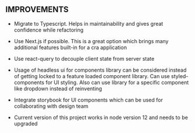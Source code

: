 ## IMPROVEMENTS

-   Migrate to Typescript. Helps in maintainability and gives great confidence while refactoring
-   Use Next.js if possible. This is a great option which brings many additional features built-in for a cra application
-   Use react-query to decouple client state from server state
-   Usage of headless ui for components library can be considered instead of getting locked to a feature loaded component library. Can use styled-components for UI styling. Also can use library for a specific component like dropdown instead of reinventing
-   Integrate storybook for UI components which can be used for collaborating with design team

-   Current version of this project works in node version 12 and needs to be upgraded
